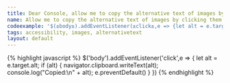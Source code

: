 ```yaml
---
title: Dear Console, allow me to copy the alternative text of images by clicking them
name: Allow me to copy the alternative text of images by clicking them
codeexample: '$(±body±).addEventListener(±click±,e => {let alt = e.target.alt;if(alt){navigator.clipboard.writeText(alt);console.log(±Copied:± + alt);e.preventDefault()}'
tags: accessibility, images, alternativetext
layout: default
---
```


{% highlight javascript %}
$('body').addEventListener('click',e => {
    let alt = e.target.alt;
    if (alt) {
        navigator.clipboard.writeText(alt);
        console.log("Copied:\n" + alt);
        e.preventDefault()
    }
})
{% endhighlight %}

